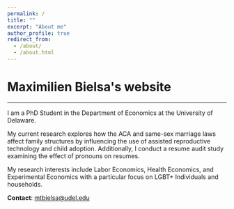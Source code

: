 ```yaml
---
permalink: /
title: ""
excerpt: "About me"
author_profile: true
redirect_from: 
  - /about/
  - /about.html
---
```


Maximilien Bielsa's website
======

<hr>

I am a PhD Student in the Department of Economics at the University of Delaware. 

My current research explores how the ACA and same-sex marriage laws affect family structures by influencing the use of assisted reproductive technology and child adoption. Additionally, I conduct a resume audit study examining the effect of pronouns on resumes.

My research interests include Labor Economics, Health Economics, and Experimental Economics with a particular focus on LGBT+ Individuals and households. 

**Contact**: mtbielsa@udel.edu








